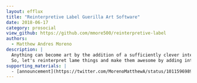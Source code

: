 ```yaml
---
layout: efflux
title: "Reinterpretive Label Guerilla Art Software"
date: 2018-06-17
category: prosocial
view_github: https://github.com/mmore500/reinterpretive-label
authors:
  - Matthew Andres Moreno
description: |
  Anything can become art by the addition of a sufficiently clever interpretive label, even really lame things.
  So, let's reinterpret lame things and make them awesome by adding interpretive label stickers!
supporting_materials: |
  - [announcement](https://twitter.com/MorenoMatthewA/status/1011596989824405505) [via Twitter <i class="icon-icon-twitter"></i>](https://twitter.com)
---
```

